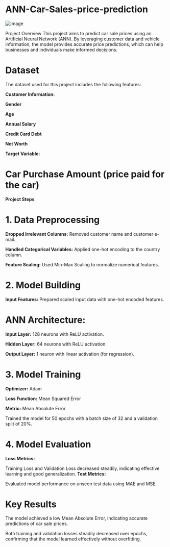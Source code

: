 # ANN-Car-Sales-price-prediction

![image](https://github.com/user-attachments/assets/b73181ed-a05a-4735-94a9-e290dc1c1e85)

Project Overview
This project aims to predict car sale prices using an Artificial Neural Network (ANN). By leveraging customer data and vehicle information, the model provides accurate price predictions, which can help businesses and individuals make informed decisions.

# Dataset
The dataset used for this project includes the following features:

**Customer Information:**

**Gender**

**Age**

**Annual Salary**

**Credit Card Debt**

**Net Worth**

**Target Variable:**

# Car Purchase Amount (price paid for the car)

**Project Steps**
# 1. Data Preprocessing
**Dropped Irrelevant Columns:** Removed customer name and customer e-mail.

**Handled Categorical Variables:** Applied one-hot encoding to the country column.

**Feature Scaling:** Used Min-Max Scaling to normalize numerical features.

# 2. Model Building

**Input Features:** Prepared scaled input data with one-hot encoded features.

# ANN Architecture:

**Input Layer:** 128 neurons with ReLU activation.

**Hidden Layer:** 64 neurons with ReLU activation.

**Output Layer:** 1 neuron with linear activation (for regression).

# 3. Model Training
**Optimizer:** Adam

**Loss Function:** Mean Squared Error

**Metric:** Mean Absolute Error

Trained the model for 50 epochs with a batch size of 32 and a validation split of 20%.

# 4. Model Evaluation
**Loss Metrics:**

Training Loss and Validation Loss decreased steadily, indicating effective learning and good generalization.
**Test Metrics:**

Evaluated model performance on unseen test data using MAE and MSE.
# Key Results
The model achieved a low Mean Absolute Error, indicating accurate predictions of car sale prices.

Both training and validation losses steadily decreased over epochs, confirming that the model learned effectively without overfitting.

